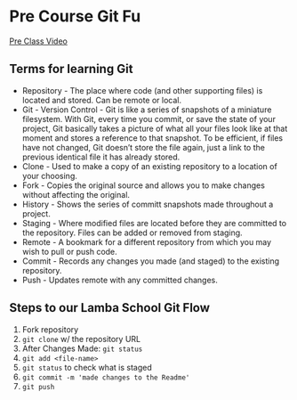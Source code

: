 # Pre Course Git Fu
[Pre Class Video](https://youtu.be/ZihgMcrHOF4)
## Terms for learning Git
 * Repository - The place where code (and other supporting files) is located and stored. Can be remote or local.
 * Git - Version Control - Git is like a series of snapshots of a miniature filesystem. With Git, every time you commit, or save the state of your project, Git basically takes a picture of what all your files look like at that moment and stores a reference to that snapshot. To be efficient, if files have not changed, Git doesn’t store the file again, just a link to the previous identical file it has already stored.
 * Clone - Used to make a copy of an existing repository to a location of your choosing.
 * Fork - Copies the original source and allows you to make changes without affecting the original.
 * History - Shows the series of committ snapshots made throughout a project.
 * Staging - Where modified files are located before they are committed to the repository. Files can be added or removed from staging.
 * Remote - A bookmark for a different repository from which you may wish to pull or push code.
 * Commit - Records any changes you made (and staged) to the existing repository.
 * Push - Updates remote with any committed changes.

## Steps to our Lamba School Git Flow
1. Fork repository
2. `git clone` w/ the repository URL 
3. After Changes Made: `git status`
4. `git add <file-name>` 
5. `git status` to check what is staged
6. `git commit -m 'made changes to the Readme'`
7. `git push`

